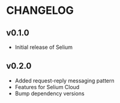 # CHANGELOG

## v0.1.0

- Initial release of Selium

## v0.2.0

- Added request-reply messaging pattern
- Features for Selium Cloud
- Bump dependency versions
